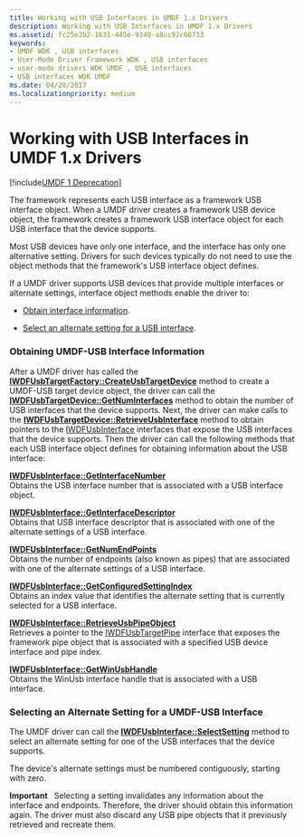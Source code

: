 ```yaml
---
title: Working with USB Interfaces in UMDF 1.x Drivers
description: Working with USB Interfaces in UMDF 1.x Drivers
ms.assetid: fc25e3b2-1631-445e-9340-a8cc92c68733
keywords:
- UMDF WDK , USB interfaces
- User-Mode Driver Framework WDK , USB interfaces
- user-mode drivers WDK UMDF , USB interfaces
- USB interfaces WDK UMDF
ms.date: 04/20/2017
ms.localizationpriority: medium
---
```


# Working with USB Interfaces in UMDF 1.x Drivers


[!include[UMDF 1 Deprecation](../includes/umdf-1-deprecation.md)]

The framework represents each USB interface as a framework USB interface object. When a UMDF driver creates a framework USB device object, the framework creates a framework USB interface object for each USB interface that the device supports.

Most USB devices have only one interface, and the interface has only one alternative setting. Drivers for such devices typically do not need to use the object methods that the framework's USB interface object defines.

If a UMDF driver supports USB devices that provide multiple interfaces or alternate settings, interface object methods enable the driver to:

-   [Obtain interface information](https://docs.microsoft.com/windows-hardware/drivers/wdf/working-with-usb-interfaces-in-umdf-1-x-drivers#obtaining-umdf-usb-interface-information).

-   [Select an alternate setting for a USB interface](https://docs.microsoft.com/windows-hardware/drivers/wdf/working-with-usb-interfaces-in-umdf-1-x-drivers#selecting-an-alternate-setting-for-a-umdf-usb-interface).

### Obtaining UMDF-USB Interface Information

After a UMDF driver has called the [**IWDFUsbTargetFactory::CreateUsbTargetDevice**](https://docs.microsoft.com/windows-hardware/drivers/ddi/wudfusb/nf-wudfusb-iwdfusbtargetfactory-createusbtargetdevice) method to create a UMDF-USB target device object, the driver can call the [**IWDFUsbTargetDevice::GetNumInterfaces**](https://docs.microsoft.com/windows-hardware/drivers/ddi/wudfusb/nf-wudfusb-iwdfusbtargetdevice-getnuminterfaces) method to obtain the number of USB interfaces that the device supports. Next, the driver can make calls to the [**IWDFUsbTargetDevice::RetrieveUsbInterface**](https://docs.microsoft.com/windows-hardware/drivers/ddi/wudfusb/nf-wudfusb-iwdfusbtargetdevice-retrieveusbinterface) method to obtain pointers to the [IWDFUsbInterface](https://docs.microsoft.com/windows-hardware/drivers/ddi/wudfusb/nn-wudfusb-iwdfusbinterface) interfaces that expose the USB interfaces that the device supports. Then the driver can call the following methods that each USB interface object defines for obtaining information about the USB interface:

<a href="" id="iwdfusbinterface--getinterfacenumber"></a>[**IWDFUsbInterface::GetInterfaceNumber**](https://docs.microsoft.com/windows-hardware/drivers/ddi/wudfusb/nf-wudfusb-iwdfusbinterface-getinterfacenumber)  
Obtains the USB interface number that is associated with a USB interface object.

<a href="" id="iwdfusbinterface--getinterfacedescriptor"></a>[**IWDFUsbInterface::GetInterfaceDescriptor**](https://docs.microsoft.com/windows-hardware/drivers/ddi/wudfusb/nf-wudfusb-iwdfusbinterface-getinterfacedescriptor)  
Obtains that USB interface descriptor that is associated with one of the alternate settings of a USB interface.

<a href="" id="iwdfusbinterface--getnumendpoints"></a>[**IWDFUsbInterface::GetNumEndPoints**](https://docs.microsoft.com/windows-hardware/drivers/ddi/wudfusb/nf-wudfusb-iwdfusbinterface-getnumendpoints)  
Obtains the number of endpoints (also known as pipes) that are associated with one of the alternate settings of a USB interface.

<a href="" id="iwdfusbinterface--getconfiguredsettingindex"></a>[**IWDFUsbInterface::GetConfiguredSettingIndex**](https://docs.microsoft.com/windows-hardware/drivers/ddi/wudfusb/nf-wudfusb-iwdfusbinterface-getconfiguredsettingindex)  
Obtains an index value that identifies the alternate setting that is currently selected for a USB interface.

<a href="" id="iwdfusbinterface--retrieveusbpipeobject"></a>[**IWDFUsbInterface::RetrieveUsbPipeObject**](https://docs.microsoft.com/windows-hardware/drivers/ddi/wudfusb/nf-wudfusb-iwdfusbinterface-retrieveusbpipeobject)  
Retrieves a pointer to the [IWDFUsbTargetPipe](https://docs.microsoft.com/windows-hardware/drivers/ddi/wudfusb/nn-wudfusb-iwdfusbtargetpipe) interface that exposes the framework pipe object that is associated with a specified USB device interface and pipe index.

<a href="" id="iwdfusbinterface--getwinusbhandle"></a>[**IWDFUsbInterface::GetWinUsbHandle**](https://docs.microsoft.com/windows-hardware/drivers/ddi/wudfusb/nf-wudfusb-iwdfusbinterface-getwinusbhandle)  
Obtains the WinUsb interface handle that is associated with a USB interface.

### Selecting an Alternate Setting for a UMDF-USB Interface

The UMDF driver can call the [**IWDFUsbInterface::SelectSetting**](https://docs.microsoft.com/windows-hardware/drivers/ddi/wudfusb/nf-wudfusb-iwdfusbinterface-selectsetting) method to select an alternate setting for one of the USB interfaces that the device supports.

The device's alternate settings must be numbered contiguously, starting with zero.

**Important**   Selecting a setting invalidates any information about the interface and endpoints. Therefore, the driver should obtain this information again. The driver must also discard any USB pipe objects that it previously retrieved and recreate them.

 

 

 





